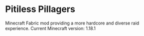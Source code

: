 # Pitiless Pillagers
 Minecraft Fabric mod providing a more hardcore and diverse raid experience.
 Current Minecraft version: 1.18.1
